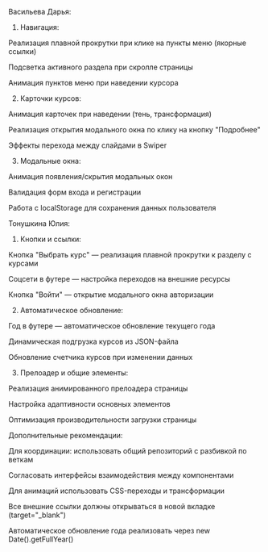 Васильева Дарья:
1. Навигация:

Реализация плавной прокрутки при клике на пункты меню (якорные ссылки)

Подсветка активного раздела при скролле страницы

Анимация пунктов меню при наведении курсора

2. Карточки курсов:

Анимация карточек при наведении (тень, трансформация)

Реализация открытия модального окна по клику на кнопку "Подробнее"

Эффекты перехода между слайдами в Swiper

3. Модальные окна:

Анимация появления/скрытия модальных окон

Валидация форм входа и регистрации

Работа с localStorage для сохранения данных пользователя

Тонушкина Юлия:
1. Кнопки и ссылки:

Кнопка "Выбрать курс" — реализация плавной прокрутки к разделу с курсами

Соцсети в футере — настройка переходов на внешние ресурсы

Кнопка "Войти" — открытие модального окна авторизации

2. Автоматическое обновление:

Год в футере — автоматическое обновление текущего года

Динамическая подгрузка курсов из JSON-файла

Обновление счетчика курсов при изменении данных

3. Прелоадер и общие элементы:

Реализация анимированного прелоадера страницы

Настройка адаптивности основных элементов

Оптимизация производительности загрузки страницы

Дополнительные рекомендации:

Для координации: использовать общий репозиторий с разбивкой по веткам

Согласовать интерфейсы взаимодействия между компонентами

Для анимаций использовать CSS-переходы и трансформации

Все внешние ссылки должны открываться в новой вкладке (target="_blank")

Автоматическое обновление года реализовать через new Date().getFullYear()
